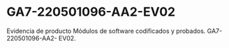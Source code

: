 # GA7-220501096-AA2-EV02
Evidencia de producto Módulos de software codificados y probados. GA7-220501096-AA2- EV02.
